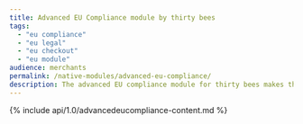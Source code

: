 ```yaml
---
title: Advanced EU Compliance module by thirty bees
tags:
  - "eu compliance"
  - "eu legal"
  - "eu checkout"
  - "eu module"
audience: merchants
permalink: /native-modules/advanced-eu-compliance/
description: The advanced EU compliance module for thirty bees makes the necessary changes to your site to comply with the EU e-commerce regulations.
---
```


{% include api/1.0/advancedeucompliance-content.md %}